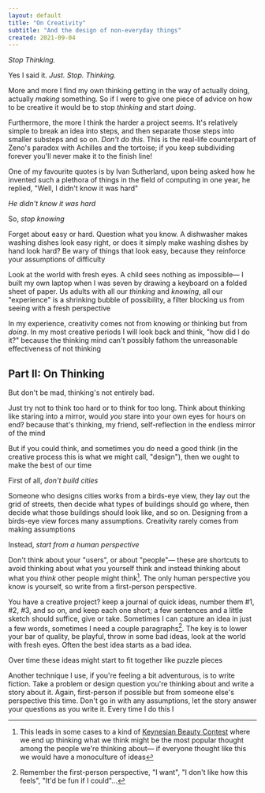 ```yaml
---
layout: default
title: "On Creativity"
subtitle: "And the design of non-everyday things"
created: 2021-09-04
---
```


*Stop Thinking.*

Yes I said it. *Just. Stop. Thinking.*

More and more I find my own thinking getting in the way of actually doing, actually *making* something. So if I were to give one piece of advice on how to be creative it would be to stop *thinking* and start *doing*.

Furthermore, the more I think the harder a project seems. It's relatively simple to break an idea into steps, and then separate those steps into smaller substeps and so on. *Don't do this*. This is the real-life counterpart of Zeno's paradox with Achilles and the tortoise; if you keep subdividing forever you'll never make it to the finish line!

One of my favourite quotes is by Ivan Sutherland, upon being asked how he invented such a plethora of things in the field of computing in one year, he replied, "Well, I didn't know it was hard"

*He didn't know it was hard*

So, *stop knowing*

Forget about easy or hard. Question what you know. A dishwasher makes washing dishes look easy right, or does it simply make washing dishes by hand look hard? Be wary of things that look easy, because they reinforce your assumptions of difficulty

Look at the world with fresh eyes. A child sees nothing as impossible— I built my own laptop when I was seven by drawing a keyboard on a folded sheet of paper. Us adults with all our *thinking* and *knowing*, all our "experience" is a shrinking bubble of possibility, a filter blocking us from seeing with a fresh perspective

In my experience, creativity comes not from knowing or thinking but from *doing*. In my most creative periods I will look back and think, "how did I do it?" because the thinking mind can't possibly fathom the unreasonable effectiveness of not thinking

## Part II: On Thinking

But don't be mad, thinking's not entirely bad.

Just try not to think too hard or to think for too long. Think about thinking like staring into a mirror, would *you* stare into your own eyes for hours on end? because that's thinking, my friend, self-reflection in the endless mirror of the mind

But if you could think, and sometimes you do need a good think (in the creative process this is what we might call, "design"), then we ought to make the best of our time

First of all, *don't build cities*

Someone who designs cities works from a birds-eye view, they lay out the grid of streets, then decide what types of buildings should go where, then decide what those buildings should look like, and so on. Designing from a birds-eye view forces many assumptions. Creativity rarely comes from making assumptions

Instead, *start from a human perspective*

Don't think about your "users", or about "people"— these are shortcuts to avoid thinking about what you yourself think and instead thinking about what you *think* other people might think[^keynesian]. The only human perspective you know is yourself, so write from a first-person perspective.

[^keynesian]: This leads in some cases to a kind of [Keynesian Beauty Contest](https://en.wikipedia.org/wiki/Keynesian_beauty_contest) where we end up thinking what we think might be the most popular thought among the people we're thinking about— if everyone thought like this we would have a monoculture of ideas

You have a creative project? keep a journal of quick ideas, number them #1, #2, #3, and so on, and keep each one short; a few sentences and a little sketch should suffice, give or take. Sometimes I can capture an idea in just a few words, sometimes I need a couple paragraphs[^remember]. The key is to lower your bar of quality, be playful, throw in some bad ideas, look at the world with fresh eyes. Often the best idea starts as a bad idea.

[^remember]: Remember the first-person perspective, "I want", "I don't like how this feels", "It'd be fun if I could"...

Over time these ideas might start to fit together like puzzle pieces

Another technique I use, if you're feeling a bit adventurous, is to write fiction. Take a problem or design question you're thinking about and write a story about it. Again, first-person if possible but from someone else's perspective this time. Don't go in with any assumptions, let the story answer your questions as you write it. Every time I do this I